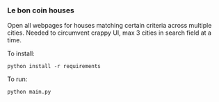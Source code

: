 ### Le bon coin houses

Open all webpages for houses matching certain criteria across multiple cities. Needed to circumvent crappy UI, max 3 cities in search field at a time.

To install:
```
python install -r requirements
```

To run: 
```
python main.py
```